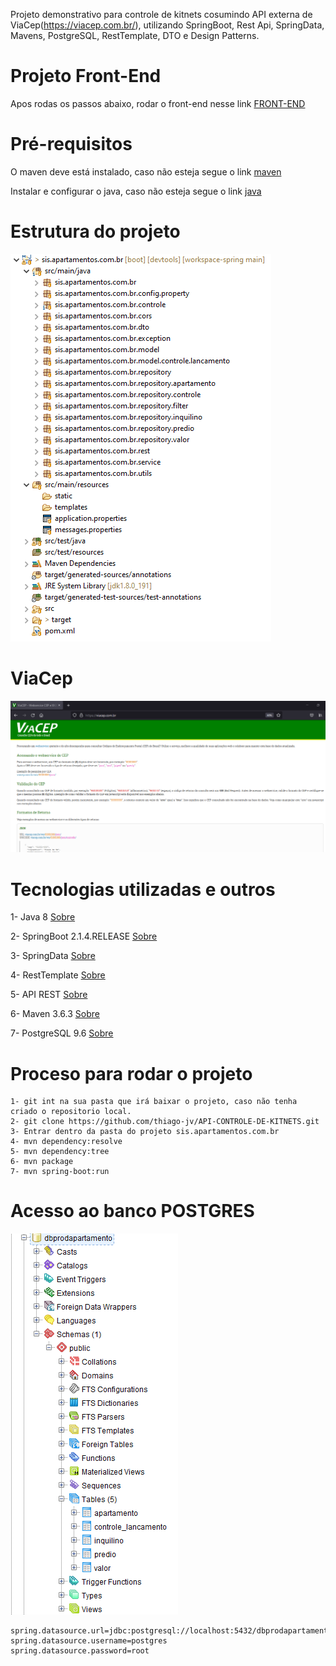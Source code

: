 Projeto demonstrativo para controle de kitnets cosumindo API externa de ViaCep(https://viacep.com.br/), utilizando SpringBoot, Rest Api, SpringData, Mavens, PostgreSQL, RestTemplate, DTO e Design Patterns.

# Projeto Front-End
Apos rodas os passos abaixo, rodar o front-end nesse link [FRONT-END](https://github.com/thiago-jv/UI-CONTROLE-DE-KITNETS)

# Pré-requisitos

O maven deve está instalado, caso não esteja segue o link [maven](https://dicasdejava.com.br/como-instalar-o-maven-no-windows/)

Instalar e configurar o java, caso não esteja segue o link [java](https://medium.com/beelabacademy/configurando-vari%C3%A1veis-de-ambiente-java-home-e-maven-home-no-windows-e-unix-d9461f783c26)


# Estrutura do projeto

![Estrutura do Projeto](https://github.com/thiago-jv/API-CONTROLE-DE-KITNETS/blob/main/estrutura_projeto.png)

# ViaCep

![ViaCep](https://github.com/thiago-jv/API-CONTROLE-DE-KITNETS/blob/main/cep.png)


# Tecnologias utilizadas e outros

 
 1- Java 8 [Sobre](https://www.java.com/pt-BR/download/help/java8_pt-br.html)
 
 2- SpringBoot 2.1.4.RELEASE [Sobre](https://docs.spring.io/spring-boot/docs/current/reference/html/)
 
 3- SpringData [Sobre](https://docs.spring.io/spring-data/jpa/docs/current/reference/html/#reference) 

 4- RestTemplate [Sobre](https://www.baeldung.com/rest-template) 
 
 5- API REST [Sobre](https://www.redhat.com/pt-br/topics/api/what-is-a-rest-api)
 
 6- Maven 3.6.3 [Sobre](https://www.dclick.com.br/2010/09/15/o-que-e-o-maven-e-seus-primeiros-passos-com-a-ferramenta/)
 
 7- PostgreSQL 9.6 [Sobre](https://www.postgresql.org/about/)
 
 

# Proceso para rodar o projeto
```
1- git int na sua pasta que irá baixar o projeto, caso não tenha criado o repositorio local.
2- git clone https://github.com/thiago-jv/API-CONTROLE-DE-KITNETS.git
3- Entrar dentro da pasta do projeto sis.apartamentos.com.br
4- mvn dependency:resolve
5- mvn dependency:tree
6- mvn package
7- mvn spring-boot:run
```

# Acesso ao banco POSTGRES

![PostgreSql](https://github.com/thiago-jv/API-CONTROLE-DE-KITNETS/blob/main/tabelas_bd.png)

```
spring.datasource.url=jdbc:postgresql://localhost:5432/dbprodapartamento
spring.datasource.username=postgres
spring.datasource.password=root
```
